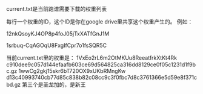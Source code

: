 
current.txt是当前跑谱需要下载的权重列表

每行一个权重的ID，这个ID是你在google drive里共享这个权重产生的。
例如：

12nkQsoyKJ4OP8p4foJ05jTxXATfGnJ1M

1srbuq-CqAGOqU8FxgIfCpr7o1fsSQR5C

当前current.txt里的权重是：
1VxEo2rL6m2OtMKUu8ReeatfrkXtKt4Rk  c910dee9c057d144efaafb603ce69d564825ca316dd8129ce0f05c1231d1f9bc.gz 
1wwCg2gkj15skr6bT720OX9xUKbRMngKw  d13c40993740cb77d85c838b82c08cc9c3f0fbc7d8c3761366e5d59e8f371cbd.gz
第三个是圣龙加的，是新王
